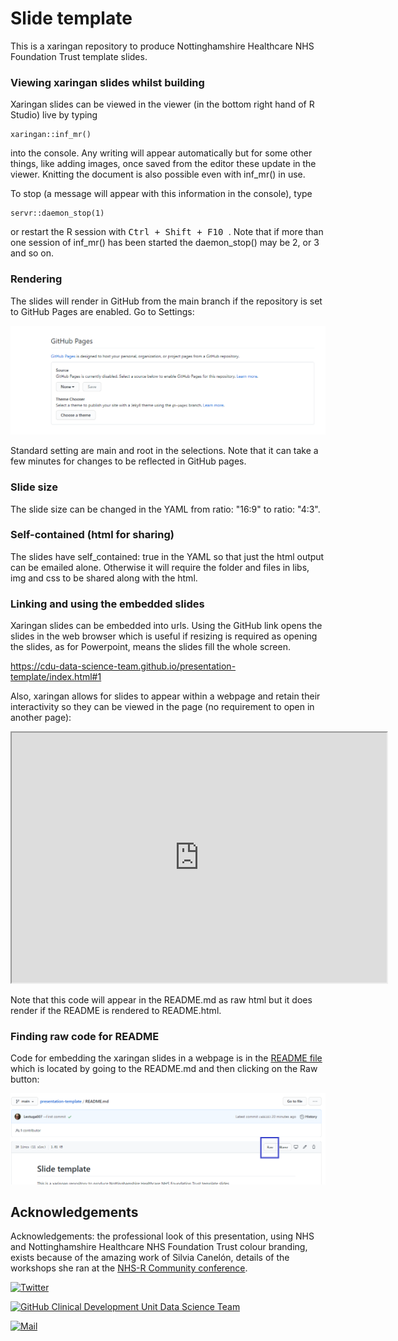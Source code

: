 # Slide template

This is a xaringan repository to produce Nottinghamshire Healthcare NHS Foundation Trust template slides. 

### Viewing xaringan slides whilst building

Xaringan slides can be viewed in the viewer (in the bottom right hand of R Studio) live by typing

```
xaringan::inf_mr()
```

into the console. Any writing will appear automatically but for some other things, like adding images, once saved from the editor these update in the viewer. Knitting the document is also possible even with inf_mr() in use.

To stop (a message will appear with this information in the console), type

``` 
servr::daemon_stop(1)
```

or restart the R session with <kbd> Ctrl + Shift + F10 </kbd>. Note that if more than one session of inf_mr() has been started the daemon_stop() may be 2, or 3 and so on.

### Rendering

The slides will render in GitHub from the main branch if the repository is set to GitHub Pages are enabled. Go to Settings:

![](img/github-render.PNG)

Standard setting are main and root in the selections. Note that it can take a few minutes for changes to be reflected in GitHub pages.

### Slide size

The slide size can be changed in the YAML from ratio: "16:9" to ratio: "4:3".

### Self-contained (html for sharing)

The slides have self_contained: true in the YAML so that just the html output can be emailed alone. Otherwise it will require the folder and files in libs, img and css to be shared along with the html.


### Linking and using the embedded slides

Xaringan slides can be embedded into urls. Using the GitHub link opens the slides in the web browser which is useful if resizing is required as opening the slides, as for Powerpoint, means the slides fill the whole screen.

https://cdu-data-science-team.github.io/presentation-template/index.html#1

Also, xaringan allows for slides to appear within a webpage and retain their interactivity so they can be viewed in the page (no requirement to open in another page):

<iframe src="https://cdu-data-science-team.github.io/presentation-template/index.html#1" width="600" height="400" loading="lazy" allowfullscreen></iframe> <script>fitvids('.shareagain', {players: 'iframe'});</script>


Note that this code will appear in the README.md as raw html but it does render if the README is rendered to README.html.

### Finding raw code for README

Code for embedding the xaringan slides in a webpage is in the [README file](https://raw.githubusercontent.com/CDU-data-science-team/presentation-template/main/README.md) which is located by going to the README.md and then clicking on the Raw button:

![](img/github-readme-raw.PNG)

## Acknowledgements

Acknowledgements: the professional look of this presentation, using NHS and Nottinghamshire Healthcare NHS Foundation Trust colour branding, exists because of the amazing work of Silvia Canelón, details of the workshops she ran at the [NHS-R Community conference](https://spcanelon.github.io/xaringan-basics-and-beyond/index.html).

<a 
href="https://twitter.com/DataScienceNott" target="_blank"><img alt="Twitter" 
src="https://img.shields.io/twitter/follow/DataScienceNott" /></a>

<a href="https://github.com/CDU-data-science-team" target="_blank"><img alt="GitHub Clinical Development Unit Data Science Team" src="https://img.shields.io/badge/GitHub-black?logo=GitHub&style=for-the-badge"/></a> 

<a 
href="mailto:zoe.turner2@notthc.nhs.uk" target="_blank"><img alt="Mail"
src="https://img.shields.io/badge/-zoe.turner2@notthc.nhs.uk-c14438?style=flat-square&logo=Gmail&logoColor=white&link=mailto:zoe.turner2@notthc.nhs.uk"/></a>


